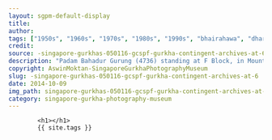 ```yaml
---
layout: sgpm-default-display
title: 
author: 
tags: ["1950s", "1960s", "1970s", "1980s", "1990s", "bhairahawa", "dharan", "gurkhas", "kathmandu", "nepal", "pokhara", "singapore", "singapore gurkha archive", "singapore gurkha old photographs", "singapore gurkha photography museum", "singapore gurkhas"]
credit: 
source: -singapore-gurkhas-050116-gcspf-gurkha-contingent-archives-at-6
description: "Padam Bahadur Gurung (4736) standing at F Block, in Mount Vernon Camp. Date: Early 1970s."
copyright: AswinMoktan-SingaporeGurkhaPhotographyMuseum
slug: -singapore-gurkhas-050116-gcspf-gurkha-contingent-archives-at-6
date: 2014-10-09
img_path: singapore-gurkhas-050116-gcspf-gurkha-contingent-archives-at-6.jpg
category: singapore-gurkha-photography-museum
---
```

	 		

	 		<h1></h1>
	 		{{ site.tags }}
	 		
